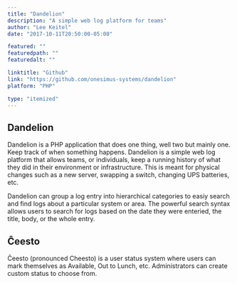 ```yaml
---
title: "Dandelion"
description: "A simple web log platform for teams"
author: "Lee Keitel"
date: "2017-10-11T20:50:00-05:00"

featured: ""
featuredpath: ""
featuredalt: ""

linktitle: "Github"
link: "https://github.com/onesimus-systems/dandelion"
platform: "PHP"

type: "itemized"
---
```


## Dandelion

Dandelion is a PHP application that does one thing, well two but mainly one. Keep track of when something happens. Dandelion is a simple
web log platform that allows teams, or individuals, keep a running history of what they did in their environment or infrastructure.
This is meant for physical changes such as a new server, swapping a switch, changing UPS batteries, etc.

Dandelion can group a log entry into hierarchical categories to easiy search and find logs about a particular system or area.
The powerful search syntax allows users to search for logs based on the date they were enteried, the title, body, or the whole entry.

## &#264;eesto

&#264;eesto (pronounced Cheesto) is a user status system where users can mark themselves as Available, Out to Lunch, etc.
Administrators can create custom status to choose from.

